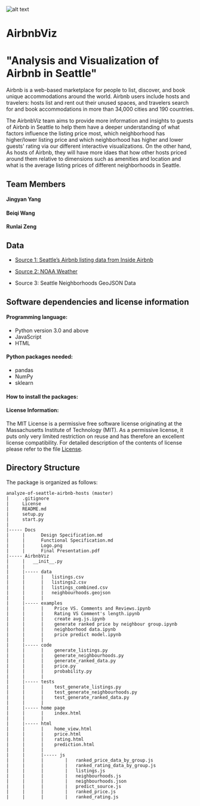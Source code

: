 ![alt text](https://github.com/wangbeiqi199159/AirbnbViz/blob/master/Docs/Project_logo.png)

# AirbnbViz

# "Analysis and Visualization of Airbnb in Seattle"

Airbnb is a web-based marketplace for people to list, discover, and book unique accommodations around the world. Airbnb users include hosts and travelers: hosts list and rent out their unused spaces, and travelers search for and book accommodations in more than 34,000 cities and 190 countries.

The AirbnbViz team aims to provide more information and insights to guests of Airbnb in Seattle to help them have a deeper understanding of what factors influence the listing price most, which neighborhood has higher/lower listing price and which neighborhood has higher and lower guests' rating via our different interactive visualizations. On the other hand, As hosts of Airbnb, they will have more idaes that how other hosts priced around them relative to dimensions such as amenities and location and what is the average listing prices of different neighborhoods in Seattle.


## Team Members

#### Jingyan Yang
#### Beiqi Wang
#### Runlai Zeng


## Data

- [Source 1: Seattle’s Airbnb listing data from Inside Airbnb](http://insideairbnb.com)

- [Source 2: NOAA Weather](http://www.noaa.gov)

- Source 3: Seattle Neighborhoods GeoJSON Data


## Software dependencies and license information
#### Programming language: 

- Python version 3.0 and above 
- JavaScript
- HTML

#### Python packages needed:

- pandas
- NumPy
- sklearn

#### How to install the packages:

#### License Information:
The MIT License is a permissive free software license originating at the Massachusetts Institute of Technology (MIT). As a permissive license, it puts only very limited restriction on reuse and has therefore an excellent license compatibility. For detailed description of the contents of license please refer to the file [License](https://github.com/wangbeiqi199159/analyze-of-seattle-airbnb-hosts/blob/master/LICENSE).


## Directory Structure

The package is organized as follows:
```
analyze-of-seattle-airbnb-hosts (master)
|     .gitignore
|     License
|     README.md
|     setup.py
|     start.py
|
|----- Docs
|     |      Design Specification.md
|     |      Functional Specification.md
|     |      Logo.png
|     |      Final Presentation.pdf
|----- AirbnbViz
|     |   __init__.py
|     |  
|     |----- data
|     |      |   listings.csv
|     |      |   listings2.csv
|     |      |   listings_combined.csv
|     |      |   neighbourhoods.geojson
|     |      | 
|     |----- examples 
|     |      |    Price VS. Comments and Reviews.ipynb
|     |      |    Rating VS Comment's length.ipynb
|     |      |    create avg.js.ipynb
|     |      |    generate ranked price by neighbour group.ipynb
|     |      |    neighborhood data.ipynb
|     |      |    price predict model.ipynb
|     |      | 
|     |----- code
|     |      |    generate_listings.py
|     |      |    generate_neighbourhoods.py   
|     |      |    generate_ranked_data.py   
|     |      |    price.py    
|     |      |    probability.py   
|     |      |            
|     |----- tests
|     |      |    test_generate_listings.py
|     |      |    test_generate_neighbourhoods.py
|     |      |    test_generate_ranked_data.py
|     |      |
|     |----- home page
|     |      |    index.html
|     |      |
|     |----- html
|     |      |    home_view.html
|     |      |    price.html
|     |      |    rating.html
|     |      |    prediction.html
|     |      |
|     |      |----- js  
|     |      |        |   ranked_price_data_by_group.js  
|     |      |        |   ranked_rating_data_by_group.js
|     |      |        |   listings.js
|     |      |        |   neighbourhoods.js
|     |      |        |   neighbourhoods.json
|     |      |        |   predict_source.js
|     |      |        |   ranked_price.js
|     |      |        |   ranked_rating.js





